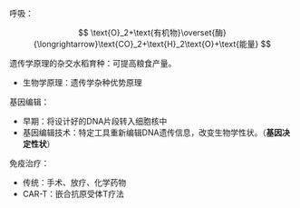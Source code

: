 呼吸：

$$
\text{O}_2+\text{有机物}\overset{酶}{\longrightarrow}\text{CO}_2+\text{H}_2\text{O}+\text{能量}
$$

遗传学原理的杂交水稻育种：可提高粮食产量。

* 生物学原理：遗传学杂种优势原理

基因编辑：

* 早期：将设计好的DNA片段转入细胞核中
* 基因编辑技术：特定工具重新编辑DNA遗传信息，改变生物学性状。（**基因决定性状**）

免疫治疗：

* 传统：手术、放疗、化学药物
* CAR-T：嵌合抗原受体T疗法